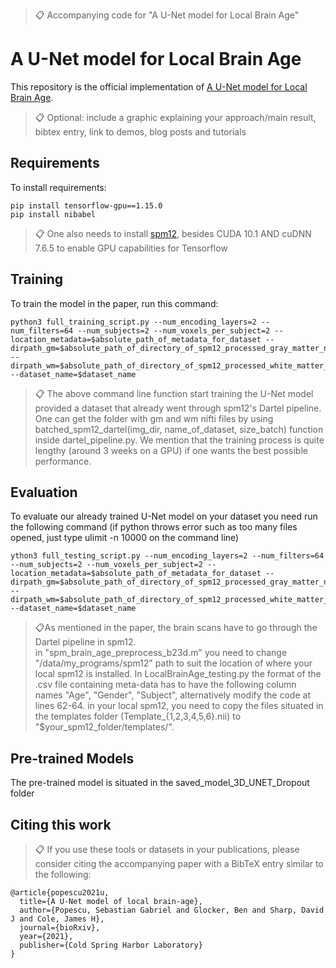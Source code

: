 >📋  Accompanying code for "A U-Net model for Local Brain Age"

# A U-Net model for Local Brain Age

This repository is the official implementation of [A U-Net model for Local Brain Age](https://www.biorxiv.org/content/10.1101/2021.01.26.428243v1). 

>📋  Optional: include a graphic explaining your approach/main result, bibtex entry, link to demos, blog posts and tutorials

## Requirements

To install requirements:

```setup
pip install tensorflow-gpu==1.15.0
pip install nibabel
```

>📋  One also needs to install [spm12](https://www.fil.ion.ucl.ac.uk/spm/software/spm12/), besides CUDA 10.1 AND cuDNN 7.6.5 to enable GPU capabilities for Tensorflow

## Training

To train the model in the paper, run this command:

```train
python3 full_training_script.py --num_encoding_layers=2 --num_filters=64 --num_subjects=2 --num_voxels_per_subject=2 --location_metadata=$absolute_path_of_metadata_for_dataset --dirpath_gm=$absolute_path_of_directory_of_spm12_processed_gray_matter_nifti_files
--dirpath_wm=$absolute_path_of_directory_of_spm12_processed_white_matter_nifti_files --dataset_name=$dataset_name
```

>📋  The above command line function start training the U-Net model provided a dataset that already went through spm12's Dartel pipeline. One can get the folder with gm and wm nifti files by using  batched_spm12_dartel(img_dir, name_of_dataset, size_batch) function inside dartel_pipeline.py. We mention that the training process is quite lengthy (around 3 weeks on a GPU) if one wants the best possible performance.

## Evaluation

To evaluate our already trained U-Net model on your dataset you need run the following command (if python throws error such as too many files opened, just type ulimit -n 10000 on the command line)

```eval
ython3 full_testing_script.py --num_encoding_layers=2 --num_filters=64 --num_subjects=2 --num_voxels_per_subject=2 --location_metadata=$absolute_path_of_metadata_for_dataset --dirpath_gm=$absolute_path_of_directory_of_spm12_processed_gray_matter_nifti_files
--dirpath_wm=$absolute_path_of_directory_of_spm12_processed_white_matter_nifti_files --dataset_name=$dataset_name
```

>📋As mentioned in the paper, the brain scans have to go through the Dartel pipeline in spm12.  
>in "spm_brain_age_preprocess_b23d.m" you need to change "/data/my_programs/spm12" path to suit the location of where your local spm12 is installed. 
>In LocalBrainAge_testing.py the format of the .csv file containing meta-data has to have the following column names "Age", "Gender", "Subject", alternatively modify the code at lines 62-64.
>in your local spm12, you need to copy the files situated in the templates folder (Template_{1,2,3,4,5,6}.nii) to "$your_spm12_folder/templates/".

## Pre-trained Models

The pre-trained model is situated in the saved_model_3D_UNET_Dropout folder




## Citing this work

>📋 If you use these tools or datasets in your publications, please consider citing the accompanying paper with a BibTeX entry similar to the following:

```
@article{popescu2021u,
  title={A U-Net model of local brain-age},
  author={Popescu, Sebastian Gabriel and Glocker, Ben and Sharp, David J and Cole, James H},
  journal={bioRxiv},
  year={2021},
  publisher={Cold Spring Harbor Laboratory}
}

```







